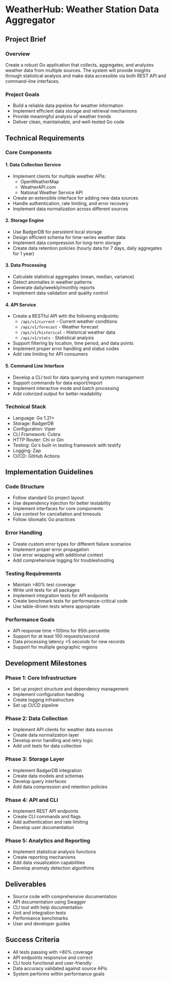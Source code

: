 # WeatherHub: Weather Station Data Aggregator

## Project Brief

### Overview
Create a robust Go application that collects, aggregates, and analyzes weather data from multiple sources. The system will provide insights through statistical analysis and make data accessible via both REST API and command-line interfaces.

### Project Goals
- Build a reliable data pipeline for weather information
- Implement efficient data storage and retrieval mechanisms
- Provide meaningful analysis of weather trends
- Deliver clean, maintainable, and well-tested Go code

## Technical Requirements

### Core Components

#### 1. Data Collection Service
- Implement clients for multiple weather APIs:
  - OpenWeatherMap
  - WeatherAPI.com
  - National Weather Service API
- Create an extensible interface for adding new data sources
- Handle authentication, rate limiting, and error recovery
- Implement data normalization across different sources

#### 2. Storage Engine
- Use BadgerDB for persistent local storage
- Design efficient schema for time-series weather data
- Implement data compression for long-term storage
- Create data retention policies (hourly data for 7 days, daily aggregates for 1 year)

#### 3. Data Processing
- Calculate statistical aggregates (mean, median, variance)
- Detect anomalies in weather patterns
- Generate daily/weekly/monthly reports
- Implement data validation and quality control

#### 4. API Service
- Create a RESTful API with the following endpoints:
  - `/api/v1/current` - Current weather conditions
  - `/api/v1/forecast` - Weather forecast
  - `/api/v1/historical` - Historical weather data
  - `/api/v1/stats` - Statistical analysis
- Support filtering by location, time period, and data points
- Implement proper error handling and status codes
- Add rate limiting for API consumers

#### 5. Command Line Interface
- Develop a CLI tool for data querying and system management
- Support commands for data export/import
- Implement interactive mode and batch processing
- Add colorized output for better readability

### Technical Stack
- Language: Go 1.21+
- Storage: BadgerDB
- Configuration: Viper
- CLI Framework: Cobra
- HTTP Router: Chi or Gin
- Testing: Go's built-in testing framework with testify
- Logging: Zap
- CI/CD: GitHub Actions

## Implementation Guidelines

### Code Structure
- Follow standard Go project layout
- Use dependency injection for better testability
- Implement interfaces for core components
- Use context for cancellation and timeouts
- Follow idiomatic Go practices

### Error Handling
- Create custom error types for different failure scenarios
- Implement proper error propagation
- Use error wrapping with additional context
- Add comprehensive logging for troubleshooting

### Testing Requirements
- Maintain >80% test coverage
- Write unit tests for all packages
- Implement integration tests for API endpoints
- Create benchmark tests for performance-critical code
- Use table-driven tests where appropriate

### Performance Goals
- API response time <100ms for 95th percentile
- Support for at least 100 requests/second
- Data processing latency <5 seconds for new records
- Support for multiple geographic regions

## Development Milestones

### Phase 1: Core Infrastructure
- Set up project structure and dependency management
- Implement configuration handling
- Create logging infrastructure
- Set up CI/CD pipeline

### Phase 2: Data Collection
- Implement API clients for weather data sources
- Create data normalization layer
- Develop error handling and retry logic
- Add unit tests for data collection

### Phase 3: Storage Layer
- Implement BadgerDB integration
- Create data models and schemas
- Develop query interfaces
- Add data compression and retention policies

### Phase 4: API and CLI
- Implement REST API endpoints
- Create CLI commands and flags
- Add authentication and rate limiting
- Develop user documentation

### Phase 5: Analytics and Reporting
- Implement statistical analysis functions
- Create reporting mechanisms
- Add data visualization capabilities
- Develop anomaly detection algorithms

## Deliverables
- Source code with comprehensive documentation
- API documentation using Swagger
- CLI tool with help documentation
- Unit and integration tests
- Performance benchmarks
- User and developer guides

## Success Criteria
- All tests passing with >80% coverage
- API endpoints responsive and correct
- CLI tools functional and user-friendly
- Data accuracy validated against source APIs
- System performs within performance goals